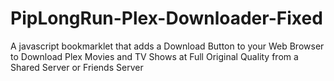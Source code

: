 # PipLongRun-Plex-Downloader-Fixed
A javascript bookmarklet that adds a Download Button to your Web Browser to Download Plex Movies and TV Shows at Full Original Quality from a Shared Server or Friends Server
